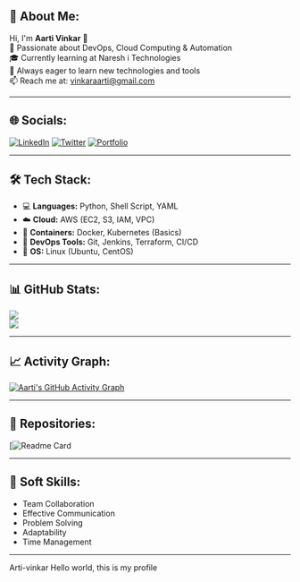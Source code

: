 ## 💫 About Me:
Hi, I'm **Aarti Vinkar** 👋  
🚀 Passionate about DevOps, Cloud Computing & Automation  
🎓 Currently learning at Naresh i Technologies  
🌱 Always eager to learn new technologies and tools  
📫 Reach me at: vinkaraarti@gmail.com

---

## 🌐 Socials:
[![LinkedIn](https://img.shields.io/badge/-LinkedIn-%230077B5?style=flat-square&logo=linkedin&logoColor=white)](https://www.linkedin.com/in/https://www.linkedin.com/in/aarti-vinkar-872746268/overlay/about-this-profile/?lipi=urn%3Ali%3Apage%3Ad_flagship3_profile_view_base%3B7LSgWuKYQxKhvlTCCa34og%3D%3D/)
[![Twitter](https://img.shields.io/badge/-Twitter-%231DA1F2?style=flat-square&logo=twitter&logoColor=white)](https://twitter.com/yourhandle)
[![Portfolio](https://img.shields.io/badge/-Portfolio-%23ff69b4?style=flat-square&logo=about-dot-me&logoColor=white)](https://yourportfolio.com)

---

## 🛠️ Tech Stack:
- 💻 **Languages:** Python, Shell Script, YAML  
- ☁️ **Cloud:** AWS (EC2, S3, IAM, VPC)  
- 🐳 **Containers:** Docker, Kubernetes (Basics)  
- 🔧 **DevOps Tools:** Git, Jenkins, Terraform, CI/CD  
- 🐧 **OS:** Linux (Ubuntu, CentOS)

---

## 📊 GitHub Stats:
![](https://github-readme-stats.vercel.app/aartivinkar)  
![](https://github-readme-streak-stats.https://github.com/login)

---

## 📈 Activity Graph:
[![Aarti's GitHub Activity Graph](https://github-readme-activity-graph.cyclic.app/graph?username=your-username&theme=react-dark)](https://github.com/ashutosh00710/github-readme-activity-graph)

---

## 📂 Repositories:
<!-- Pinned repositories -->
[![Readme Card](https://https://github.com/vinkararti/devopsscripts.git)

---

## 🧠 Soft Skills:
- Team Collaboration  
- Effective Communication  
- Problem Solving  
- Adaptability  
- Time Management  

---
 Arti-vinkar
Hello world, this is my profile
